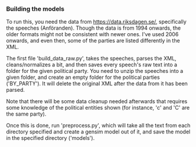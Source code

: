 ### Building the models

To run this, you need the data from https://data.riksdagen.se/, specifically the speeches (Anföranden). Though the data is from 1994 onwards, the older formats might not be consistent with newer ones. I've used 2006 onwards, and even then, some of the parties are listed differently in the XML.

The first file 'build_data_raw.py', takes the speeches, parses the XML, cleans/normalizes a bit, and then saves every speech's raw text into a folder for the given political party. You need to unzip the speeches into a given folder, and create an empty folder for the political parties ('BY_PARTY'). It will delete the original XML after the data from it has been parsed.

Note that there will be some data cleanup needed afterwards that requires some knowledge of the political entities shown (for instance, 'c' and 'C' are the same party).

Once this is done, run 'preprocess.py', which will take all the text from each directory specified and create a gensim model out of it, and save the model in the specified directory ('models').


